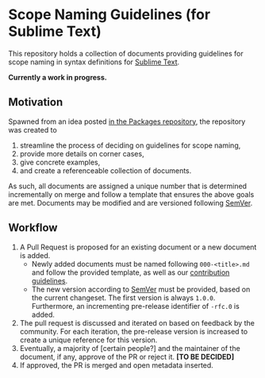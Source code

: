 # Scope Naming Guidelines (for Sublime Text)

This repository holds
a collection of documents
providing guidelines for scope naming in syntax definitions
for [Sublime Text][].

**Currently a work in progress.**


## Motivation

Spawned from an idea posted [in the Packages repository][idea],
the repository was created
to

1. streamline the process of deciding on guidelines for scope naming,
1. provide more details on corner cases,
1. give concrete examples,
1. and create a referenceable collection of documents.

As such, all documents are assigned a unique number
that is determined incrementally on merge
and follow a template that ensures the above goals are met.
Documents may be modified and are versioned following [SemVer][].


## Workflow

1. A Pull Request is proposed for an existing document
   or a new document is added.
   - Newly added documents must be named following `000-<title>.md`
     and follow the provided template,
     as well as our [contribution guidelines](./CONTRIBUTING.md).
   - The new version according to [SemVer][] must be provided,
     based on the current changeset.
     The first version is always `1.0.0`.
     Furthermore,
     an incrementing pre-release identifier of `-rfc.0` is added.
1. The pull request is discussed
   and iterated on based on feedback by the community.
   For each iteration, the pre-release version is increased
   to create a unique reference for this version.
1. Eventually, a majority of \[certain people?\]
   and the maintainer of the document, if any,
   approve of the PR or reject it.
   **\[TO BE DECIDED\]**
1. If approved, the PR is merged and open metadata inserted.

<!-- TODO refine -->


[Sublime Text]: https://sublimetext.com/
[idea]: https://github.com/sublimehq/Packages/issues/1440
[SemVer]: https://semver.org/

